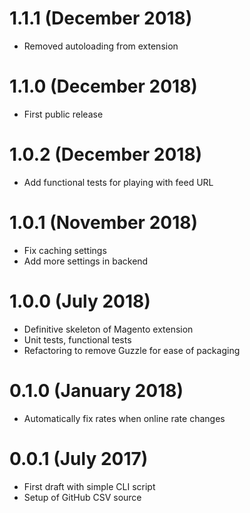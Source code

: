 # 1.1.1 (December 2018)
- Removed autoloading from extension

# 1.1.0 (December 2018)
- First public release

# 1.0.2 (December 2018)
- Add functional tests for playing with feed URL

# 1.0.1 (November 2018)
- Fix caching settings
- Add more settings in backend

# 1.0.0 (July 2018)
- Definitive skeleton of Magento extension
- Unit tests, functional tests
- Refactoring to remove Guzzle for ease of packaging

# 0.1.0 (January 2018)
- Automatically fix rates when online rate changes

# 0.0.1 (July 2017)
- First draft with simple CLI script
- Setup of GitHub CSV source


